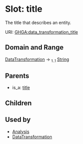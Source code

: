 
# Slot: title


The title that describes an entity.

URI: [GHGA:data_transformation_title](https://w3id.org/GHGA/data_transformation_title)


## Domain and Range

[DataTransformation](DataTransformation.md) &#8594;  <sub>1..1</sub> [String](types/String.md)

## Parents

 *  is_a: [title](title.md)

## Children


## Used by

 * [Analysis](Analysis.md)
 * [DataTransformation](DataTransformation.md)
